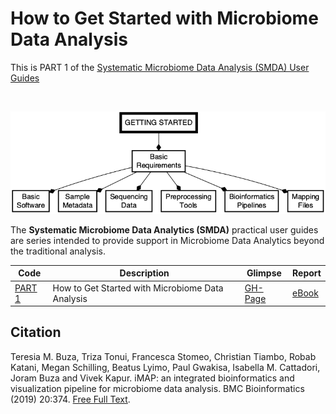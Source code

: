 # How to Get Started with Microbiome Data Analysis
This is PART 1 of the <a class="text-light" href="https://complexdatainsights.com/books/microbiome-analysis/end-to-end-user-guide/">Systematic Microbiome Data Analysis (SMDA) User Guides</a>

<br>

![Workflow for getting started with microbiome data analysis.](img/part1_flow.png)


The **Systematic Microbiome Data Analytics (SMDA)** practical user guides are series intended to provide support in Microbiome Data Analytics beyond the traditional analysis. 

|Code| Description| Glimpse | Report |
|--------------------|---------------------------------------------|-----------|-------|
|[PART 1](https://github.com/tmbuza/microbiome-part1/) | How to Get Started with Microbiome Data Analysis |[GH-Page](https://tmbuza.github.io/microbiome-part1/) | [eBook](https://complexdatainsights.com/books/microbiome-analysis/getting-started) |


## Citation
Teresia M. Buza, Triza Tonui, Francesca Stomeo, Christian Tiambo, Robab Katani, Megan Schilling, Beatus Lyimo, Paul Gwakisa, Isabella M. Cattadori, Joram Buza and Vivek Kapur. iMAP: an integrated bioinformatics and visualization pipeline for microbiome data analysis. BMC Bioinformatics (2019) 20:374. [Free Full Text](https://rdcu.be/b5iVj).

